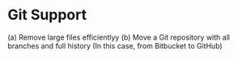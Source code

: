 # Git Support

(a) Remove large files efficientlyy
(b) Move a Git repository with all branches and full history (In this case, from Bitbucket to GitHub)

